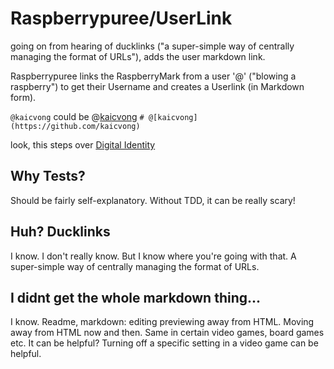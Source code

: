 # Raspberrypuree/UserLink
going on from hearing of ducklinks ("a super-simple way of centrally managing the format of URLs"), adds the user markdown link.

Raspberrypuree links the RaspberryMark from a user '@' ("blowing a raspberry") to get their Username and creates a Userlink (in Markdown form).

`@kaicvong` could be @[kaicvong](https://github.com/kaicvong) `# @[kaicvong](https://github.com/kaicvong)` 

look, this steps over [Digital Identity](http://www.kaivong.com/#digital-identity)

## Why Tests? 
Should be fairly self-explanatory. Without TDD, it can be really scary!

## Huh? Ducklinks
I know. I don't really know. But I know where you're going with that. A super-simple way of centrally managing the format of URLs.

## I didnt get the whole markdown thing...
I know. Readme, markdown: editing previewing away from HTML. Moving away from HTML now and then. Same in certain video games, board games etc. It can be helpful? Turning off a specific setting in a video game can be helpful.
